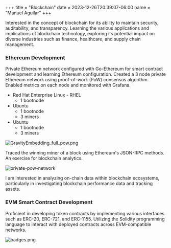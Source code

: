 +++
title = "Blockchain"
date = 2023-12-26T20:39:07-06:00
name = "Manuel Aguilar"
+++

Interested in the concept of blockchain for its ability to maintain security, auditability, and transparency.
Learning the various applications and implications of blockchain technology, exploring its potential impact on diverse industries such as finance, healthcare, and supply chain management.

### Ethereum Development 

Private Ethereum network configured with Go-Ethereum for smart contract development and learning Ethereum configuration.
Created a 3 node private Ethereum network using proof-of-work (PoW) consensus algorithm. Enabled metrics on each node and monitored with Grafana.

* Red Hat Enterprise Linux - RHEL
  * 1 bootnode
* Ubuntu 
  * 1 bootnode
  * 3 miners
* Ubuntu
  * 1 bootnode
  * 3 miners

![GravityEmbedding_full_pow.png](/GravityEmbedding_full_pow.png)

Traced the winning miner of a block using Ethereum's JSON-RPC methods. An exercise for blockchain analytics.

![private-pow-network](/private-pow-network.gif)

I am interested in analyzing on-chain data within blockchain ecosystems, particularly in investigating blockchain performance data and tracking assets.

### EVM Smart Contract Development
  
Proficient in developing token contracts by implementing various interfaces such as ERC-20, ERC-721, and ERC-1155.
Utilizing the Solidity programming language to interact with deployed contracts across EVM-compatible networks.

![badges.png](/badges.png)